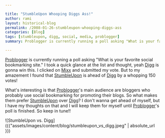 ```yaml
---

title: "StumbleUpon Whooping Diggs Ass!"
author: rami
layout: historical-blog
permalink: /2008-01-26-stumbleupon-whooping-diggs-ass
categories: [Blog]
tags: [stumbleupon, digg, social, media, problogger]
summary: Problogger is currently running a poll asking "What is your favorite social bookmarking site". I took a quick glance at the list and thought, yeah Digg is gonna win this. I clicked on Mixx and submitted my vote. But to my amazement I found that StumbleUpon is ahead of Digg by a whopping 150 votes!

---
```



[Problogger](http://www.problogger.net) is currently running a poll asking "What is your favorite social bookmarking site." I took a quick glance at the list and thought, yeah [Digg](http://www.digg.com) is gonna win this. I clicked on [Mixx](http://www.mixx.com) and submitted my vote. But to my amazement I found that [StumbleUpon](http://www.stumbleupon.com) is ahead of [Digg](http://www.digg.com) by a whopping 150 votes!


What's interesting is that [Problogger](http://www.problogger.net/)'s main audience are bloggers who probably use social bookmarking for promoting their blogs. So what makes them prefer [StumbleUpon](http://www.stumbleupon.com) over [Digg](http://www.digg.com)? I don't wanna get ahead of myself, but I have my thoughts on that and I will keep them for myself until [Problogger](http://www.problogger.net)'s poll is finished. So keep in tune!!


![StumbleUpon vs. Digg]({{"assets/images/content/blog/stumbleupon_vs_digg.jpeg" | absolute_url }})
